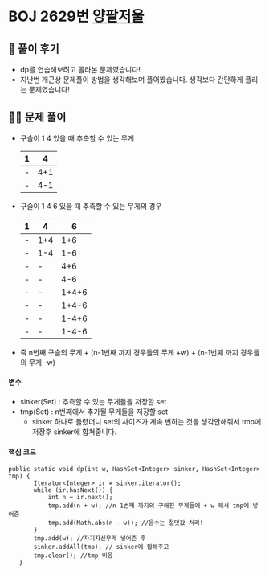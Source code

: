 # BOJ 2629번 [양팔저울](https://www.acmicpc.net/problem/2629)

## 🌈 풀이 후기
- dp를 연습해보려고 골라본 문제였습니다!
- 지난번 개근상 문제풀이 방법을 생각해보며 풀어봤습니다. 생각보다 간단하게 풀리는 문제였습니다!
## 👩‍🏫 문제 풀이
- 구슬이 1 4 있을 때 추측할 수 있는 무게<br>

    1|4
    ---|---
    -|4+1
    -|4-1

 - 구슬이 1 4 6 있을 때 추측할 수 있는 무게의 경우<br>

    1|4|6
    ---|--- |---
    -|1+4|1+6
    -|1-4|1-6
    -|-|4+6
    -|-|4-6
    -|-|1+4+6
    -|-|1+4-6
    -|-|1-4+6
    -|-|1-4-6

 - 즉 n번째 구슬의 무게 + (n-1번째 까지 경우들의 무게 +w) + (n-1번째 까지 경우들의 무게 -w)

 #### 변수
 - sinker(Set) : 추측할 수 있는 무게들을 저장할 set
 - tmp(Set) : n번째에서 추가될 무게들을 저장할 set
     -  sinker 하나로 돌렸더니 set의 사이즈가 계속 변하는 것을 생각안해줘서 tmp에 저장후 sinker에 합쳐줍니다.

 #### 핵심 코드
 ```
public static void dp(int w, HashSet<Integer> sinker, HashSet<Integer> tmp) {
		Iterator<Integer> ir = sinker.iterator();
		while (ir.hasNext()) {
			int n = ir.next();
			tmp.add(n + w); //n-1번째 까지의 구해진 무게들에 +-w 해서 tmp에 넣어줌
			tmp.add(Math.abs(n - w)); //음수는 절댓값 처리!
		}
		tmp.add(w); //자기자신무게 넣어준 후
		sinker.addAll(tmp); // sinker에 합해주고
		tmp.clear(); //tmp 비움
	}
```
